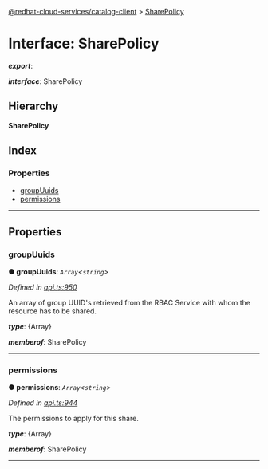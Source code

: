[@redhat-cloud-services/catalog-client](../README.md) > [SharePolicy](../interfaces/sharepolicy.md)

# Interface: SharePolicy

*__export__*: 

*__interface__*: SharePolicy

## Hierarchy

**SharePolicy**

## Index

### Properties

* [groupUuids](sharepolicy.md#groupuuids)
* [permissions](sharepolicy.md#permissions)

---

## Properties

<a id="groupuuids"></a>

###  groupUuids

**● groupUuids**: *`Array`<`string`>*

*Defined in [api.ts:950](https://github.com/RedHatInsights/javascript-clients/blob/master/packages/catalog/api.ts#L950)*

An array of group UUID's retrieved from the RBAC Service with whom the resource has to be shared.

*__type__*: {Array}

*__memberof__*: SharePolicy

___
<a id="permissions"></a>

###  permissions

**● permissions**: *`Array`<`string`>*

*Defined in [api.ts:944](https://github.com/RedHatInsights/javascript-clients/blob/master/packages/catalog/api.ts#L944)*

The permissions to apply for this share.

*__type__*: {Array}

*__memberof__*: SharePolicy

___

